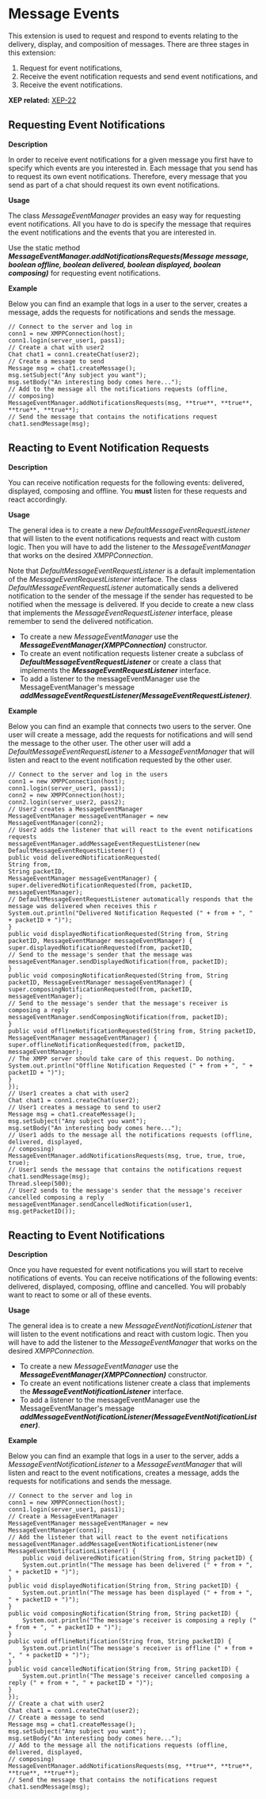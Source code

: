 Message Events
==============

This extension is used to request and respond to events relating to the
delivery, display, and composition of messages. There are three stages in this
extension:

  1. Request for event notifications, 
  2. Receive the event notification requests and send event notifications, and 
  3. Receive the event notifications.

**XEP related:** [XEP-22](http://www.xmpp.org/extensions/xep-0022.html)

Requesting Event Notifications
------------------------------

**Description**

In order to receive event notifications for a given message you first have to
specify which events are you interested in. Each message that you send has to
request its own event notifications. Therefore, every message that you send as
part of a chat should request its own event notifications.

**Usage**

The class _MessageEventManager_ provides an easy way for requesting event
notifications. All you have to do is specify the message that requires the
event notifications and the events that you are interested in.

Use the static method _**MessageEventManager.addNotificationsRequests(Message
message, boolean offline, boolean delivered, boolean displayed, boolean
composing)**_ for requesting event notifications.

**Example**

Below you can find an example that logs in a user to the server, creates a
message, adds the requests for notifications and sends the message.

```
// Connect to the server and log in
conn1 = new XMPPConnection(host);
conn1.login(server_user1, pass1);
// Create a chat with user2
Chat chat1 = conn1.createChat(user2);
// Create a message to send
Message msg = chat1.createMessage();
msg.setSubject("Any subject you want");
msg.setBody("An interesting body comes here...");
// Add to the message all the notifications requests (offline,
// composing)
MessageEventManager.addNotificationsRequests(msg, **true**, **true**, **true**, **true**);
// Send the message that contains the notifications request
chat1.sendMessage(msg);
```

Reacting to Event Notification Requests
---------------------------------------

**Description**

You can receive notification requests for the following events: delivered,
displayed, composing and offline. You **must** listen for these requests and
react accordingly.

**Usage**

The general idea is to create a new _DefaultMessageEventRequestListener_ that
will listen to the event notifications requests and react with custom logic.
Then you will have to add the listener to the _MessageEventManager_ that works
on the desired _XMPPConnection_.

Note that _DefaultMessageEventRequestListener_ is a default implementation of
the _MessageEventRequestListener_ interface. The class
_DefaultMessageEventRequestListener_ automatically sends a delivered
notification to the sender of the message if the sender has requested to be
notified when the message is delivered. If you decide to create a new class
that implements the _MessageEventRequestListener_ interface, please remember
to send the delivered notification.

  * To create a new _MessageEventManager_ use the _**MessageEventManager(XMPPConnection)**_ constructor. 
  * To create an event notification requests listener create a subclass of _**DefaultMessageEventRequestListener**_ or create a class that implements the _**MessageEventRequestListener**_ interface. 
  * To add a listener to the messageEventManager use the MessageEventManager's message _**addMessageEventRequestListener(MessageEventRequestListener)**_.

**Example**

Below you can find an example that connects two users to the server. One user
will create a message, add the requests for notifications and will send the
message to the other user. The other user will add a
_DefaultMessageEventRequestListener_ to a _MessageEventManager_ that will
listen and react to the event notification requested by the other user.

```
// Connect to the server and log in the users
conn1 = new XMPPConnection(host);
conn1.login(server_user1, pass1);
conn2 = new XMPPConnection(host);
conn2.login(server_user2, pass2);
// User2 creates a MessageEventManager
MessageEventManager messageEventManager = new MessageEventManager(conn2);
// User2 adds the listener that will react to the event notifications requests
messageEventManager.addMessageEventRequestListener(new DefaultMessageEventRequestListener() {
public void deliveredNotificationRequested(
String from,
String packetID,
MessageEventManager messageEventManager) {
super.deliveredNotificationRequested(from, packetID, messageEventManager);
// DefaultMessageEventRequestListener automatically responds that the message was delivered when receives this r
System.out.println("Delivered Notification Requested (" + from + ", " + packetID + ")");
}
public void displayedNotificationRequested(String from, String packetID, MessageEventManager messageEventManager) {
super.displayedNotificationRequested(from, packetID,
// Send to the message's sender that the message was
messageEventManager.sendDisplayedNotification(from, packetID);
}
public void composingNotificationRequested(String from, String packetID, MessageEventManager messageEventManager) {
super.composingNotificationRequested(from, packetID, messageEventManager);
// Send to the message's sender that the message's receiver is composing a reply
messageEventManager.sendComposingNotification(from, packetID);
}
public void offlineNotificationRequested(String from, String packetID, MessageEventManager messageEventManager) {
super.offlineNotificationRequested(from, packetID, messageEventManager);
// The XMPP server should take care of this request. Do nothing.
System.out.println("Offline Notification Requested (" + from + ", " + packetID + ")");
}
});
// User1 creates a chat with user2
Chat chat1 = conn1.createChat(user2);
// User1 creates a message to send to user2
Message msg = chat1.createMessage();
msg.setSubject("Any subject you want");
msg.setBody("An interesting body comes here...");
// User1 adds to the message all the notifications requests (offline, delivered, displayed,
// composing)
MessageEventManager.addNotificationsRequests(msg, true, true, true, true);
// User1 sends the message that contains the notifications request
chat1.sendMessage(msg);
Thread.sleep(500);
// User2 sends to the message's sender that the message's receiver cancelled composing a reply
messageEventManager.sendCancelledNotification(user1, msg.getPacketID());
```

Reacting to Event Notifications
-------------------------------

**Description**

Once you have requested for event notifications you will start to receive
notifications of events. You can receive notifications of the following
events: delivered, displayed, composing, offline and cancelled. You will
probably want to react to some or all of these events.

**Usage**

The general idea is to create a new _MessageEventNotificationListener_ that
will listen to the event notifications and react with custom logic. Then you
will have to add the listener to the _MessageEventManager_ that works on the
desired _XMPPConnection_.

  * To create a new _MessageEventManager_ use the _**MessageEventManager(XMPPConnection)**_ constructor. 
  * To create an event notifications listener create a class that implements the _**MessageEventNotificationListener**_ interface. 
  * To add a listener to the messageEventManager use the MessageEventManager's message _**addMessageEventNotificationListener(MessageEventNotificationListener)**_.

**Example**

Below you can find an example that logs in a user to the server, adds a
_MessageEventNotificationListener_ to a _MessageEventManager_ that will listen
and react to the event notifications, creates a message, adds the requests for
notifications and sends the message.

```
// Connect to the server and log in
conn1 = new XMPPConnection(host);
conn1.login(server_user1, pass1);
// Create a MessageEventManager
MessageEventManager messageEventManager = new MessageEventManager(conn1);
// Add the listener that will react to the event notifications
messageEventManager.addMessageEventNotificationListener(new MessageEventNotificationListener() {
	public void deliveredNotification(String from, String packetID) {
	System.out.println("The message has been delivered (" + from + ", " + packetID + ")");
}
public void displayedNotification(String from, String packetID) {
	System.out.println("The message has been displayed (" + from + ", " + packetID + ")");
}
public void composingNotification(String from, String packetID) {
	System.out.println("The message's receiver is composing a reply (" + from + ", " + packetID + ")");
}
public void offlineNotification(String from, String packetID) {
	System.out.println("The message's receiver is offline (" + from + ", " + packetID + ")");
}
public void cancelledNotification(String from, String packetID) {
	System.out.println("The message's receiver cancelled composing a reply (" + from + ", " + packetID + ")");
}
});
// Create a chat with user2
Chat chat1 = conn1.createChat(user2);
// Create a message to send
Message msg = chat1.createMessage();
msg.setSubject("Any subject you want");
msg.setBody("An interesting body comes here...");
// Add to the message all the notifications requests (offline, delivered, displayed,
// composing)
MessageEventManager.addNotificationsRequests(msg, **true**, **true**, **true**, **true**);
// Send the message that contains the notifications request
chat1.sendMessage(msg);
```
